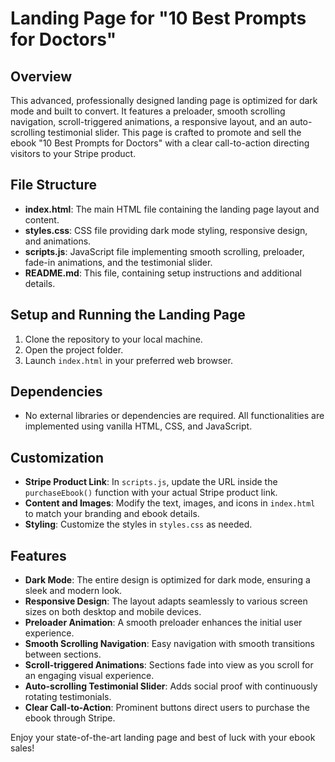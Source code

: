 # Landing Page for "10 Best Prompts for Doctors"

## Overview
This advanced, professionally designed landing page is optimized for dark mode and built to convert. It features a preloader, smooth scrolling navigation, scroll-triggered animations, a responsive layout, and an auto-scrolling testimonial slider. This page is crafted to promote and sell the ebook "10 Best Prompts for Doctors" with a clear call-to-action directing visitors to your Stripe product.

## File Structure
- **index.html**: The main HTML file containing the landing page layout and content.
- **styles.css**: CSS file providing dark mode styling, responsive design, and animations.
- **scripts.js**: JavaScript file implementing smooth scrolling, preloader, fade-in animations, and the testimonial slider.
- **README.md**: This file, containing setup instructions and additional details.

## Setup and Running the Landing Page
1. Clone the repository to your local machine.
2. Open the project folder.
3. Launch `index.html` in your preferred web browser.

## Dependencies
- No external libraries or dependencies are required. All functionalities are implemented using vanilla HTML, CSS, and JavaScript.

## Customization
- **Stripe Product Link**: In `scripts.js`, update the URL inside the `purchaseEbook()` function with your actual Stripe product link.
- **Content and Images**: Modify the text, images, and icons in `index.html` to match your branding and ebook details.
- **Styling**: Customize the styles in `styles.css` as needed.

## Features
- **Dark Mode**: The entire design is optimized for dark mode, ensuring a sleek and modern look.
- **Responsive Design**: The layout adapts seamlessly to various screen sizes on both desktop and mobile devices.
- **Preloader Animation**: A smooth preloader enhances the initial user experience.
- **Smooth Scrolling Navigation**: Easy navigation with smooth transitions between sections.
- **Scroll-triggered Animations**: Sections fade into view as you scroll for an engaging visual experience.
- **Auto-scrolling Testimonial Slider**: Adds social proof with continuously rotating testimonials.
- **Clear Call-to-Action**: Prominent buttons direct users to purchase the ebook through Stripe.

Enjoy your state-of-the-art landing page and best of luck with your ebook sales!
